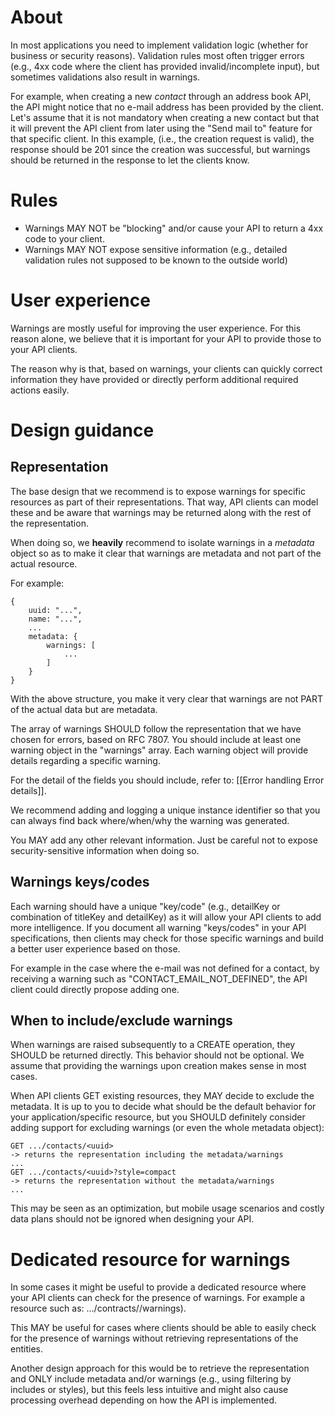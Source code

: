 # About
In most applications you need to implement validation logic (whether for business or security reasons). Validation rules most often trigger errors (e.g., 4xx code where the client has provided invalid/incomplete input), but sometimes validations also result in warnings.

For example, when creating a new _contact_ through an address book API, the API might notice that no e-mail address has been provided by the client. Let's assume that it is not mandatory when creating a new contact but that it will prevent the API client from later using the "Send mail to" feature for that specific client. In this example, 
(i.e., the creation request is valid), the response should be 201 since the creation was successful, but warnings should be returned in the response to let the clients know.

# Rules
* Warnings MAY NOT be "blocking" and/or cause your API to return a 4xx code to your client.
* Warnings MAY NOT expose sensitive information (e.g., detailed validation rules not supposed to be known to the outside world)

# User experience
Warnings are mostly useful for improving the user experience. For this reason alone, we believe that it is important for your API to provide those to your API clients.

The reason why is that, based on warnings, your clients can quickly correct information they have provided or directly perform additional required actions easily.

# Design guidance

## Representation
The base design that we recommend is to expose warnings for specific resources as part of their representations. That way, API clients can model these and be aware that warnings may be returned along with the rest of the representation.

When doing so, we **heavily** recommend to isolate warnings in a _metadata_ object so as to make it clear that warnings are metadata and not part of the actual resource.

For example:
```
{
    uuid: "...",
    name: "...",
    ...
    metadata: {
        warnings: [
            ...
        ]
    }
}
```

With the above structure, you make it very clear that warnings are not PART of the actual data but are metadata.

The array of warnings SHOULD follow the representation that we have chosen for errors, based on RFC 7807. You should include at least one warning object in the "warnings" array. Each warning object will provide details regarding a specific warning.

For the detail of the fields you should include, refer to: [[Error handling Error details]].

We recommend adding and logging a unique instance identifier so that you can always find back where/when/why the warning was generated.

You MAY add any other relevant information. Just be careful not to expose security-sensitive information when doing so.

## Warnings keys/codes
Each warning should have a unique "key/code" (e.g., detailKey or combination of titleKey and detailKey) as it will allow your API clients to add more intelligence. If you document all warning "keys/codes" in your API specifications, then clients may check for those specific warnings and build a better user experience based on those.

For example in the case where the e-mail was not defined for a contact, by receiving a warning such as "CONTACT_EMAIL_NOT_DEFINED", the API client could directly propose adding one.

## When to include/exclude warnings
When warnings are raised subsequently to a CREATE operation, they SHOULD be returned directly. This behavior should not be optional. We assume that providing the warnings upon creation makes sense in most cases.

When API clients GET existing resources, they MAY decide to exclude the metadata. It is up to you to decide what should be the default behavior for your application/specific resource, but you SHOULD definitely consider adding support for excluding warnings (or even the whole metadata object):

```
GET .../contacts/<uuid>
-> returns the representation including the metadata/warnings
...
GET .../contacts/<uuid>?style=compact
-> returns the representation without the metadata/warnings
...
```

This may be seen as an optimization, but mobile usage scenarios and costly data plans should not be ignored when designing your API.

# Dedicated resource for warnings
In some cases it might be useful to provide a dedicated resource where your API clients can check for the presence of warnings. For example a resource such as: .../contracts/<uuid>/warnings).

This MAY be useful for cases where clients should be able to easily check for the presence of warnings without retrieving representations of the entities.

Another design approach for this would be to retrieve the representation and ONLY include metadata and/or warnings (e.g., using filtering by includes or styles), but this feels less intuitive and might also cause processing overhead depending on how the API is implemented.